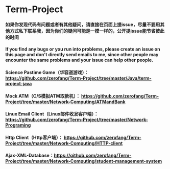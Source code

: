 # Term-Project
#### 如果你发现代码有问题或者有其他疑问，请直接在页面上提issue，尽量不要用其他方式私下联系我，因为你们的疑问可能是一模一样的，公开提issue能节省彼此的时间
#### If you find any bugs or you run into problems, please create an issue on this page and don't directly send emails to me, since other people may encounter the same problems and your issue can help other people.
#### Science Pastime Game（华容道游戏）： https://github.com/zerofang/Term-Project/tree/master/Java/term-project-java
#### Mock ATM（C/S模拟ATM取款机）： https://github.com/zerofang/Term-Project/tree/master/Network-Computing/ATMandBank
#### Linux Email Client（Linux邮件收发客户端）： https://github.com/zerofang/Term-Project/tree/master/Network-Programing
#### Http Client（Http客户端）： https://github.com/zerofang/Term-Project/tree/master/Network-Computing/HTTP-client
#### Ajax-XML-Database：https://github.com/zerofang/Term-Project/tree/master/Network-Computing/student-management-system
